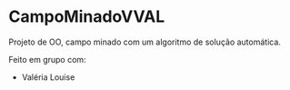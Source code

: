 # CampoMinadoVVAL
Projeto de OO, campo minado com um algoritmo de solução automática. 

Feito em grupo com:

- Valéria Louise
